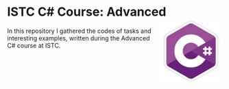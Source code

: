 # ISTC C# Course: Advanced <img src="https://github.com/levonaramyan/ISTC_C-_Professional/blob/master/C_sharp_logo.png" align="right" width="150px" height="150px" />
In this repository I gathered the codes of tasks and interesting examples, written during the Advanced C# course at ISTC.
